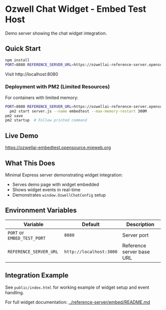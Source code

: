 # Ozwell Chat Widget - Embed Test Host

Demo server showing the chat widget integration.

## Quick Start

```bash
npm install
PORT=8080 REFERENCE_SERVER_URL=https://ozwellai-reference-server.opensource.mieweb.org npm start
```

Visit http://localhost:8080

### Deployment with PM2 (Limited Resources)

For containers with limited memory:

```bash
PORT=8080 REFERENCE_SERVER_URL=https://ozwellai-reference-server.opensource.mieweb.org \
  pm2 start server.js --name embedtest --max-memory-restart 300M
pm2 save
pm2 startup  # Follow printed command
```

## Live Demo

https://ozwellai-embedtest.opensource.mieweb.org

## What This Does

Minimal Express server demonstrating widget integration:
- Serves demo page with widget embedded
- Shows widget events in real-time
- Demonstrates `window.OzwellChatConfig` setup

## Environment Variables

| Variable | Default | Description |
|----------|---------|-------------|
| `PORT` or `EMBED_TEST_PORT` | `8080` | Server port |
| `REFERENCE_SERVER_URL` | `http://localhost:3000` | Reference server base URL |

## Integration Example

See `public/index.html` for working example of widget setup and event handling.

For full widget documentation: [../reference-server/embed/README.md](../reference-server/embed/README.md)
